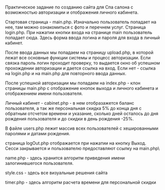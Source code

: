Практическое задание по созданию сайта для Спа салона с возможностью авторизации и отображения личного кабинета.

Стартовая страница - main.php. Изначально пользователь попадает на нее, там можно ознакомиться с фото и перечнем услуг.
Страница login.php. При нажатии кнопки входа на странице main пользователь попадает сюда. Здесь форма ввода логина и пароля для входа в личный кабинет.

После ввода данных мы попадаем на страницу upload.php, в которой лежат все основные функции системы и процесс авторизации. Если связка пароль логин проходит проверку, то выдается окно об успешном прохождении авторизации и дается ссылка на вход. Если нет - ссылка на login.php и на main.php для повторного ввода данных.

После успешной авторизации мы попадаем на index.php - клон страницы main.php с отображение кнопок выхода и личного кабинета и отображением имени пользователя.

Личный кабинет - cabinet.php - в нем отобразажется баланс пользователя, а так же персональная скидка 5% до конца дня с обратным отсчетом времени и указание, сколько дней осталось до дня рождения пользователя и до скидки в день рождения -25%.

В файле users.php лежит массив всех пользователей с хешированными паролями и датами рождения.

страница logOut.php отображается при нажатии на кнопку Выход. Сесси закрывается и пользователю предоставляют ссылку на main.php\

name.php - здесь хранится алгоритм приведения имени залогинившегося пользователя.

style.css - здесь все визуальные решения сайта

timer.php - здесь алгоритм расчета времени для персональной скидки

